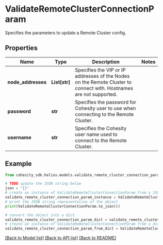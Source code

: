 # ValidateRemoteClusterConnectionParam

Specifies the parameters to update a Remote Cluster config.

## Properties

Name | Type | Description | Notes
------------ | ------------- | ------------- | -------------
**node_addresses** | **List[str]** | Specifies the VIP or IP addresses of the Nodes on the Remote Cluster to connect with. Hostnames are not supported. | 
**password** | **str** | Specifies the password for Cohesity user to use when connecting to the Remote Cluster. | 
**username** | **str** | Specifies the Cohesity user name used to connect to the Remote Cluster. | 

## Example

```python
from cohesity_sdk.helios.models.validate_remote_cluster_connection_param import ValidateRemoteClusterConnectionParam

# TODO update the JSON string below
json = "{}"
# create an instance of ValidateRemoteClusterConnectionParam from a JSON string
validate_remote_cluster_connection_param_instance = ValidateRemoteClusterConnectionParam.from_json(json)
# print the JSON string representation of the object
print(ValidateRemoteClusterConnectionParam.to_json())

# convert the object into a dict
validate_remote_cluster_connection_param_dict = validate_remote_cluster_connection_param_instance.to_dict()
# create an instance of ValidateRemoteClusterConnectionParam from a dict
validate_remote_cluster_connection_param_from_dict = ValidateRemoteClusterConnectionParam.from_dict(validate_remote_cluster_connection_param_dict)
```
[[Back to Model list]](../README.md#documentation-for-models) [[Back to API list]](../README.md#documentation-for-api-endpoints) [[Back to README]](../README.md)


